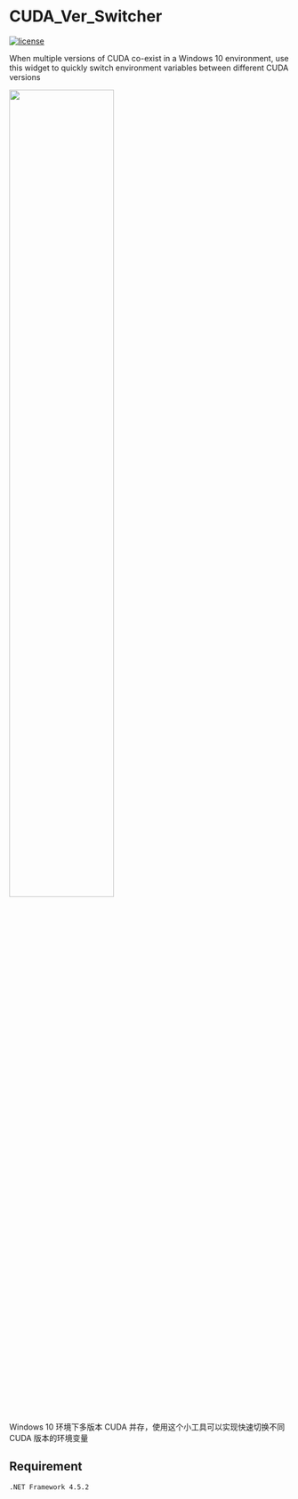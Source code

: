 # CUDA_Ver_Switcher
[![license](https://img.shields.io/github/license/george-chou/CUDA_Ver_Switcher.svg)](https://github.com/george-chou/CUDA_Ver_Switcher/blob/main/LICENSE)

When multiple versions of CUDA co-exist in a Windows 10 environment, use this widget to quickly switch environment variables between different CUDA versions

<img src='https://user-images.githubusercontent.com/20459298/233095672-28c8004d-c6f8-4942-bae5-6b37b9165a22.gif' width="61%"></img>

Windows 10 环境下多版本 CUDA 并存，使用这个小工具可以实现快速切换不同 CUDA 版本的环境变量

## Requirement
`.NET Framework 4.5.2`
